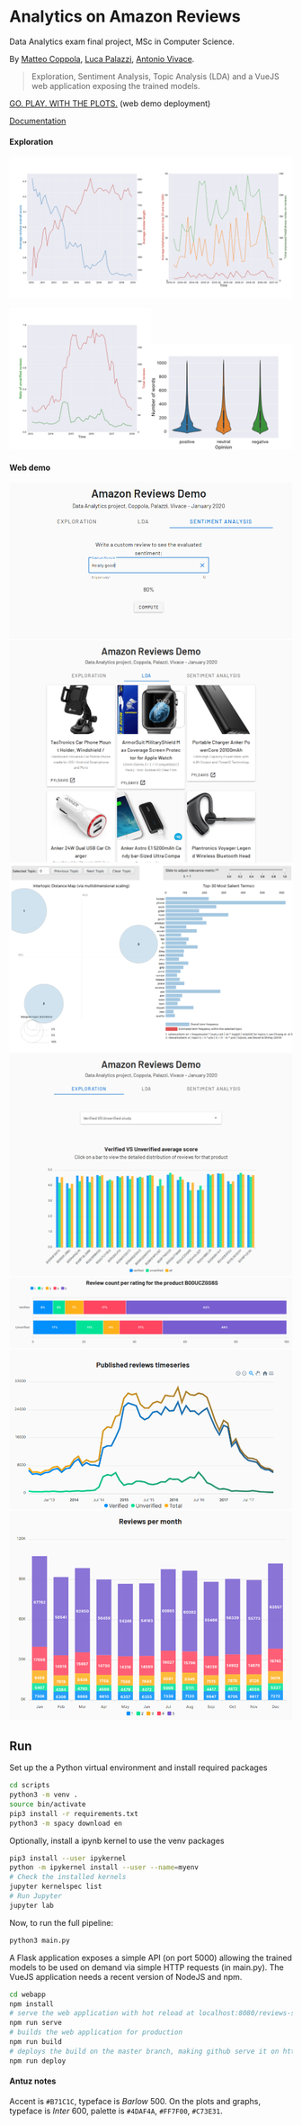 # Analytics on Amazon Reviews

Data Analytics exam final project, MSc in Computer Science.

By [Matteo Coppola](https://github.com/matteocoppola), [Luca Palazzi](https://github.com/lucapalazzi), [Antonio Vivace](https://github.com/avivace).

> Exploration, Sentiment Analysis, Topic Analysis (LDA) and a VueJS web application exposing the trained models.

[GO. PLAY. WITH THE PLOTS.](https://avivace.github.io/reviews-sentiment) (web demo deployment)

[Documentation](report.pdf)


#### Exploration

<img src="figures/1_rew_len_over_time.svg" width="50%"><img src="figures/1_avg_help_25_100_traffic.svg"  width="50%">

<img src="figures/1_ver_unver_time_traffic.svg"  width="50%"><img src="figures/1_correlation_words_opinion.svg"  width="50%">

#### Web demo

<img src="https://github.com/avivace/reviews-sentiment/blob/develop/figures/ext/webapp1.png">

<img src="https://github.com/avivace/reviews-sentiment/blob/develop/figures/ext/webapp2.png">

<img src="https://github.com/avivace/reviews-sentiment/blob/develop/figures/ext/webapp3.png">

<img src="https://github.com/avivace/reviews-sentiment/blob/develop/figures/ext/webapp4.png">

<img src="https://github.com/avivace/reviews-sentiment/blob/develop/figures/ext/webapp_plot2.png">

<img src="https://github.com/avivace/reviews-sentiment/blob/develop/figures/ext/webapp_plot1.png">

<img src="https://github.com/avivace/reviews-sentiment/blob/develop/figures/ext/webapp_plot3.png">



## Run

Set up the a Python virtual environment and install required packages

```bash
cd scripts
python3 -m venv .
source bin/activate
pip3 install -r requirements.txt
python3 -m spacy download en
```

Optionally, install a ipynb kernel to use the venv packages
```bash
pip3 install --user ipykernel
python -m ipykernel install --user --name=myenv
# Check the installed kernels
jupyter kernelspec list
# Run Jupyter
jupyter lab
```


Now, to run the full pipeline:
```bash
python3 main.py
```

A Flask application exposes a simple API (on port 5000) allowing the trained models to be used on demand via simple HTTP requests (in main.py). The VueJS application needs a recent version of NodeJS and npm.

```bash
cd webapp
npm install
# serve the web application with hot reload at localhost:8080/reviews-sentiment
npm run serve
# builds the web application for production
npm run build
# deploys the build on the master branch, making github serve it on https://avivace.github.io/reviews-sentiment
npm run deploy
```


#### Antuz notes

Accent is `#B71C1C`, typeface is *Barlow* 500. On the plots and graphs, typeface is *Inter* 600, palette is `#4DAF4A`, `#FF7F00`, `#C73E31`.
